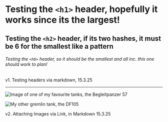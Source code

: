 # Testing the `<h1>` header, hopefully it works since its the largest!

## Testing the `<h2>` header, if its two hashes, it must be 6 for the smallest like a pattern

###### Testing the `<h6>` header, so it should be the smallest and all inc. this one should work to plan!


v1. Testing headers via markdown, 15.3.25

---
![Image of one of my favourite tanks, the Begleitpanzer 57](https://old-wiki.warthunder.com/images/thumb/e/e1/ArtImage_Begleitpanzer_57.png/800px-ArtImage_Begleitpanzer_57.png)

![My other gremlin tank, the DF105](https://old-wiki.warthunder.com/images/thumb/c/c3/ArtImage_DF105.png/800px-ArtImage_DF105.png)

v2. Attaching Images via Link, in Markdown 15.3.25

